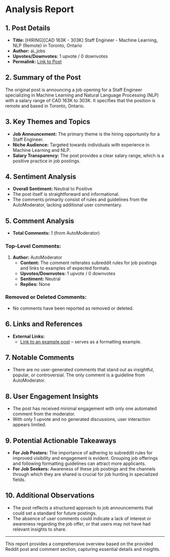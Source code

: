 # Analysis Report

## 1. Post Details
- **Title:** [HIRING][CAD 163K - 303K] Staff Engineer - Machine Learning, NLP (Remote) in Toronto, Ontario
- **Author:** ai_jobs
- **Upvotes/Downvotes:** 1 upvote / 0 downvotes
- **Permalink:** [Link to Post](https://www.reddit.com/r/MachineLearningJobs/comments/1haa92h/hiringcad_163k_303k_staff_engineer_machine/)

## 2. Summary of the Post
The original post is announcing a job opening for a Staff Engineer specializing in Machine Learning and Natural Language Processing (NLP) with a salary range of CAD 163K to 303K. It specifies that the position is remote and based in Toronto, Ontario. 

## 3. Key Themes and Topics
- **Job Announcement:** The primary theme is the hiring opportunity for a Staff Engineer.
- **Niche Audience:** Targeted towards individuals with experience in Machine Learning and NLP.
- **Salary Transparency:** The post provides a clear salary range, which is a positive practice in job postings.

## 4. Sentiment Analysis
- **Overall Sentiment:** Neutral to Positive
- The post itself is straightforward and informational.
- The comments primarily consist of rules and guidelines from the AutoModerator, lacking additional user commentary.

## 5. Comment Analysis
- **Total Comments:** 1 (from AutoModerator)

### Top-Level Comments:
1. **Author:** AutoModerator
   - **Content:** The comment reiterates subreddit rules for job postings and links to examples of expected formats. 
   - **Upvotes/Downvotes:** 1 upvote / 0 downvotes
   - **Sentiment:** Neutral
   - **Replies:** None

### Removed or Deleted Comments:
- No comments have been reported as removed or deleted.

## 6. Links and References
- **External Links:**
  - [Link to an example post](https://www.reddit.com/r/BigDataJobs/comments/phaolk/19_new_data_science_data_engineering_and_machine/) – serves as a formatting example.

## 7. Notable Comments
- There are no user-generated comments that stand out as insightful, popular, or controversial. The only comment is a guideline from AutoModerator.

## 8. User Engagement Insights
- The post has received minimal engagement with only one automated comment from the moderator.
- With only 1 upvote and no generated discussions, user interaction appears limited.

## 9. Potential Actionable Takeaways
- **For Job Posters:** The importance of adhering to subreddit rules for improved visibility and engagement is evident. Grouping job offerings and following formatting guidelines can attract more applicants.
- **For Job Seekers:** Awareness of these job postings and the channels through which they are shared is crucial for job hunting in specialized fields.

## 10. Additional Observations
- The post reflects a structured approach to job announcements that could set a standard for future postings.
- The absence of user comments could indicate a lack of interest or awareness regarding the job offer, or that users may not have had relevant insights to share. 

---

This report provides a comprehensive overview based on the provided Reddit post and comment section, capturing essential details and insights.